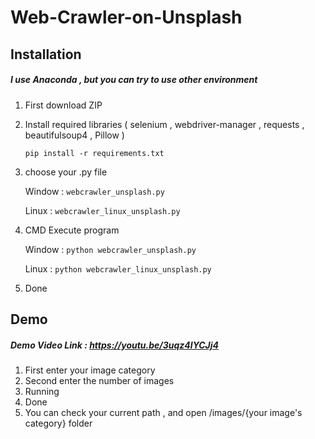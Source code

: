 # Web-Crawler-on-Unsplash

## Installation
##### I use Anaconda , but you can try to use other environment
1. First download ZIP
2. Install required libraries ( selenium , webdriver-manager , requests , beautifulsoup4 , Pillow )

    `pip install -r requirements.txt`
    
3. choose your .py file

    Window :  `webcrawler_unsplash.py` 
    
    Linux :   `webcrawler_linux_unsplash.py`
  
4. CMD Execute program

    Window :  `python webcrawler_unsplash.py`
    
    Linux :   `python webcrawler_linux_unsplash.py`
    
5. Done

## Demo
##### Demo Video Link : https://youtu.be/3uqz4lYCJj4
1. First enter your image category
2. Second enter the number of images
3. Running
4. Done 
5. You can check your current path , and open /images/{your image's category} folder
